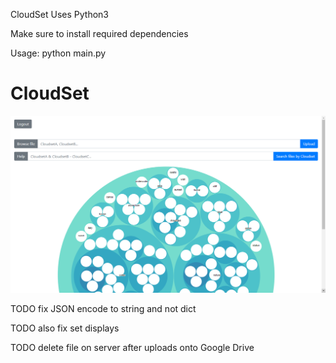 CloudSet
Uses Python3

Make sure to install required dependencies

Usage: python main.py
# CloudSet

![Preview](https://github.com/loutouk/CloudSet/blob/master/report/LaTeX%20files/images/menu.png)

TODO fix JSON encode to string and not dict

TODO also fix set displays

TODO delete file on server after uploads onto Google Drive
